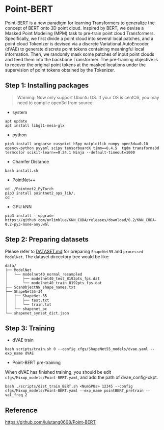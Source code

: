 # Point-BERT
Point-BERT is a new paradigm for learning Transformers to generalize the concept of BERT onto 3D point cloud. Inspired by BERT, we devise a Masked Point Modeling (MPM) task to pre-train point cloud Transformers. Specifically, we first divide a point cloud into several local patches, and a point cloud Tokenizer is devised via a discrete Variational AutoEncoder (dVAE) to generate discrete point tokens containing meaningful local information. Then, we randomly mask some patches of input point clouds and feed them into the backbone Transformer. The pre-training objective is to recover the original point tokens at the masked locations under the supervision of point tokens obtained by the Tokenizer.

## Step 1: Installing packages

> Warning: Now only support Ubuntu OS. If your OS is centOS, you may need to compile open3d from source.

* system

```shell
apt update
apt install libgl1-mesa-glx
```

* python 

```shell
pip3 install argparse easydict h5py matplotlib numpy open3d==0.10 opencv-python pyyaml scipy tensorboardX timm==0.4.5  tqdm transforms3d termcolor scikit-learn==0.24.1 Ninja --default-timeout=1000
```

* Chamfer Distance

```shell
bash install.sh
```

* PointNet++
```shell
cd ./Pointnet2_PyTorch
pip3 install pointnet2_ops_lib/.
cd -
```

* GPU kNN
```shell
pip3 install --upgrade https://github.com/unlimblue/KNN_CUDA/releases/download/0.2/KNN_CUDA-0.2-py3-none-any.whl
```


## Step 2: Preparing datasets

Please refer to [DATASET.md](./DATASET.md) for preparing `ShapeNet55` and `processed ModelNet`.
The dataset dircectory tree would be like:
```shell
data/
├── ModelNet
│   └── modelnet40_normal_resampled
│       ├── modelnet40_test_8192pts_fps.dat
│       └── modelnet40_train_8192pts_fps.dat
├── ScanObjectNN_shape_names.txt
├── ShapeNet55-34
│   ├── ShapeNet-55
│   │   ├── test.txt
│   │   └── train.txt
│   └── shapenet_pc
└── shapenet_synset_dict.json
```

## Step 3: Training

* dVAE train
```shell
bash scripts/train.sh 0 --config cfgs/ShapeNet55_models/dvae.yaml --exp_name dVAE
```

* Point-BERT pre-training

When dVAE has finished training, you should be edit `cfgs/Mixup_models/Point-BERT.yaml`, and add the path of dvae_config-ckpt.

```shell
bash ./scripts/dist_train_BERT.sh <NumGPUs> 12345 --config cfgs/Mixup_models/Point-BERT.yaml --exp_name pointBERT_pretrain --val_freq 2 
```



## Reference
https://github.com/lulutang0608/Point-BERT
